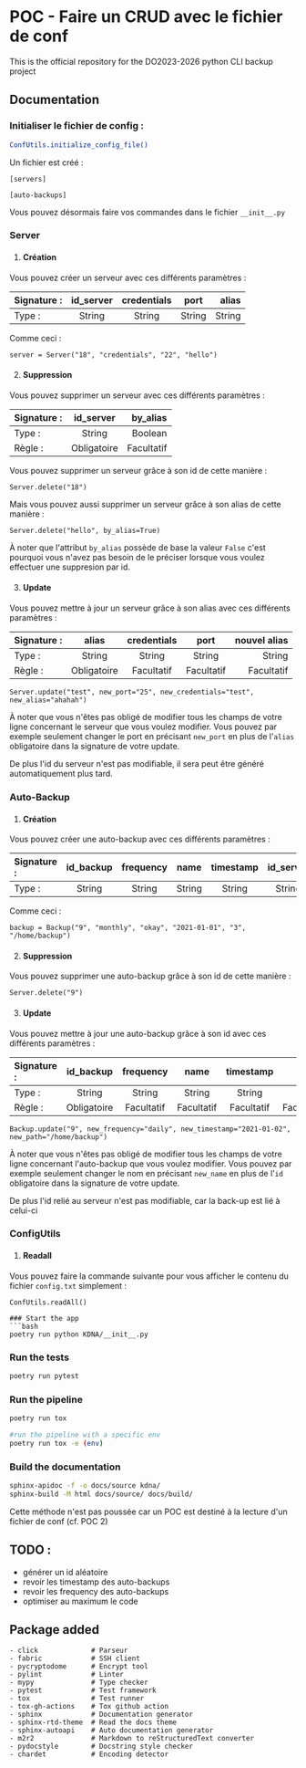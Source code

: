# POC - Faire un CRUD avec le fichier de conf

This is the official repository for the DO2023-2026 python CLI backup project

## Documentation

### Initialiser le fichier de config :

```bash
ConfUtils.initialize_config_file()
```

Un fichier est créé :

```
[servers]

[auto-backups]

```

Vous pouvez désormais faire vos commandes dans le fichier `__init__.py`

### Server

1. #### Création

Vous pouvez créer un serveur avec ces différents paramètres :

| Signature : | id_server | credentials |  port  |  alias |
| :---------- | :-------: | :---------: | :----: | -----: |
| Type :      |  String   |   String    | String | String |

Comme ceci :

```
server = Server("18", "credentials", "22", "hello")
```

2. #### Suppression

Vous pouvez supprimer un serveur avec ces différents paramètres :

| Signature : |  id_server  |   by_alias |
| :---------- | :---------: | ---------: |
| Type :      |   String    |    Boolean |
| Règle :     | Obligatoire | Facultatif |

Vous pouvez supprimer un serveur grâce à son id de cette manière :

```
Server.delete("18")
```

Mais vous pouvez aussi supprimer un serveur grâce à son alias de cette manière :

```
Server.delete("hello", by_alias=True)
```

À noter que l'attribut `by_alias` possède de base la valeur `False` c'est pourquoi vous n'avez pas besoin de le préciser lorsque vous voulez effectuer une suppresion par id.

3. #### Update

Vous pouvez mettre à jour un serveur grâce à son alias avec ces différents paramètres :

| Signature : |    alias    | credentials |    port    | nouvel alias |
| :---------- | :---------: | :---------: | :--------: | -----------: |
| Type :      |   String    |   String    |   String   |       String |
| Règle :     | Obligatoire | Facultatif  | Facultatif |   Facultatif |

```
Server.update("test", new_port="25", new_credentials="test", new_alias="ahahah")
```

À noter que vous n'êtes pas obligé de modifier tous les champs de votre ligne concernant le serveur que vous voulez modifier. Vous pouvez par exemple seulement changer le port en précisant `new_port` en plus de l'`alias` obligatoire dans la signature de votre update.

De plus l'id du serveur n'est pas modifiable, il sera peut être généré automatiquement plus tard.


### Auto-Backup

1. #### Création

Vous pouvez créer une auto-backup avec ces différents paramètres :

| Signature : | id_backup | frequency |  name  | timestamp | id_server |   path |
| :---------- | :-------: | :-------: | :----: | :-------: | :-------: | -----: |
| Type :      |  String   |  String   | String |  String   |  String   | String |

Comme ceci :

```
backup = Backup("9", "monthly", "okay", "2021-01-01", "3", "/home/backup")
```

2. #### Suppression

Vous pouvez supprimer une auto-backup grâce à son id de cette manière :

```
Server.delete("9")
```

3. #### Update

Vous pouvez mettre à jour une auto-backup grâce à son id avec ces différents paramètres :

| Signature : |  id_backup  | frequency  |    name    | timestamp  |       path |
| :---------- | :---------: | :--------: | :--------: | :--------: | ---------: |
| Type :      |   String    |   String   |   String   |   String   |     String |
| Règle :     | Obligatoire | Facultatif | Facultatif | Facultatif | Facultatif |

```
Backup.update("9", new_frequency="daily", new_timestamp="2021-01-02", new_path="/home/backup")
```

À noter que vous n'êtes pas obligé de modifier tous les champs de votre ligne concernant l'auto-backup que vous voulez modifier. Vous pouvez par exemple seulement changer le nom en précisant `new_name` en plus de l'`id` obligatoire dans la signature de votre update.

De plus l'id relié au serveur n'est pas modifiable, car la back-up est lié à celui-ci


### ConfigUtils

1. #### Readall

Vous pouvez faire la commande suivante pour vous afficher le contenu du fichier  `config.txt` simplement :

```
ConfUtils.readAll()

### Start the app
```bash
poetry run python KDNA/__init__.py
```
### Run the tests
```bash
poetry run pytest
```
### Run the pipeline
```bash
poetry run tox
```
```bash
#run the pipeline with a specific env
poetry run tox -e (env)
```
### Build the documentation
```bash
sphinx-apidoc -f -o docs/source kdna/
sphinx-build -M html docs/source/ docs/build/
```

Cette méthode n'est pas poussée car un POC est destiné à la lecture d'un fichier de conf (cf. POC 2)

## TODO :

-   générer un id aléatoire
-   revoir les timestamp des auto-backups
-   revoir les frequency des auto-backups
-   optimiser au maximum le code

## Package added
    - click             # Parseur
    - fabric            # SSH client
    - pycryptodome      # Encrypt tool
    - pylint            # Linter
    - mypy              # Type checker
    - pytest            # Test framework
    - tox               # Test runner
    - tox-gh-actions    # Tox github action
    - sphinx            # Documentation generator
    - sphinx-rtd-theme  # Read the docs theme
    - sphinx-autoapi    # Auto documentation generator
    - m2r2              # Markdown to reStructuredText converter
    - pydocstyle        # Docstring style checker
    - chardet           # Encoding detector
